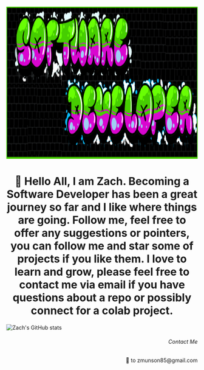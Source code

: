 <p align="background">
  <img src="gitRMimage.png" height ="400"width="1000" title="hover text">
</p>

<h1 align="center"> 👋 Hello All, I am Zach. Becoming a Software Developer has been a great journey so far and I like where things are going. Follow me, feel free to offer any suggestions or pointers, you can follow me and star some of projects if you like them. I love to learn and grow, please feel free to contact me via email if you have questions about a repo or possibly connect for a colab project. </h1>

![Zach's GitHub stats](https://github-readme-stats.vercel.app/api?username=zmunson85&theme=tokyonight&show_icons=true_align="center")
<h6 align="right">Contact Me</h6>
<p align="right">📧 to zmunson85@gmail.com</p>



